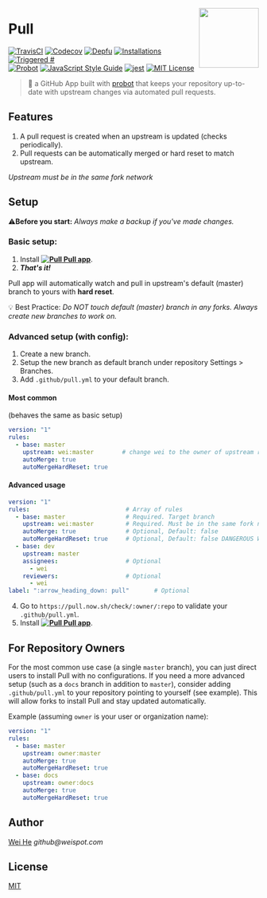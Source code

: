 <a href="https://github.com/apps/pull"><img align="right" width="120" height="120" src="https://cdn.rawgit.com/wei/40d98877c6ac5f917d78ccfe72a0f928/raw/0f6ee2e8715412295998e68754027505f30d0f91/pull.svg" /></a>

# Pull

[![TravisCI](https://travis-ci.com/wei/pull.svg?branch=master)](https://travis-ci.com/wei/pull)
[![Codecov](https://img.shields.io/codecov/c/github/wei/pull/master.svg?maxAge=3600)](https://codecov.io/gh/wei/pull)
[![Depfu](https://img.shields.io/depfu/wei/pull.svg?maxAge=3600)](https://depfu.com/github/wei/pull)
[![Installations](https://img.shields.io/badge/dynamic/json.svg?label=installed&url=https%3A%2F%2Fpull.now.sh%2Fprobot%2Fstats&query=%24.installations&colorB=007ec6&suffix=%20times&maxAge=3600)](https://probot.github.io/apps/pull/)
[![Triggered #](https://img.shields.io/badge/dynamic/json.svg?label=triggered&url=https%3A%2F%2Fapi.github.com%2Fsearch%2Fissues%3Fq%3Dauthor%3Aapp%2Fpull%26per_page%3D1&query=%24.total_count&colorB=007ec6&suffix=%20times&maxAge=600)](https://probot.github.io/apps/pull/)
<br/>
[![Probot](https://img.shields.io/badge/built%20with-probot-orange.svg?maxAge=86400)](https://probot.github.io/)
[![JavaScript Style Guide](https://img.shields.io/badge/code_style-standard-brightgreen.svg?maxAge=86400)](https://standardjs.com)
[![jest](https://facebook.github.io/jest/img/jest-badge.svg)](https://github.com/facebook/jest)
[![MIT License](https://img.shields.io/badge/license-MIT-blue.svg?maxAge=86400)](https://wei.mit-license.org)

> 🤖 a GitHub App built with [probot](https://github.com/probot/probot) that keeps your repository up-to-date with upstream changes via automated pull requests.


## Features

 1. A pull request is created when an upstream is updated (checks periodically).
 2. Pull requests can be automatically merged or hard reset to match upstream.

_Upstream must be in the same fork network_


## Setup

:warning:**Before you start:** _Always make a backup if you've made changes._


### Basic setup:

 1. Install  **[![Pull](https://cdn.rawgit.com/wei/40d98877c6ac5f917d78ccfe72a0f928/raw/0f6ee2e8715412295998e68754027505f30d0f91/pull-18h.svg) Pull app](https://github.com/apps/pull)**.
 2. **_That's it!_**

Pull app will automatically watch and pull in upstream's default (master) branch to yours with **hard reset**.

:bulb: Best Practice: _Do NOT touch default (master) branch in any forks. Always create new branches to work on._


### Advanced setup (with config):

 1. Create a new branch.
 2. Setup the new branch as default branch under repository Settings > Branches.
 3. Add `.github/pull.yml` to your default branch.

#### Most common
(behaves the same as basic setup)

```yaml
version: "1"
rules:
  - base: master
    upstream: wei:master        # change wei to the owner of upstream repo
    autoMerge: true
    autoMergeHardReset: true
```

#### Advanced usage
```yaml
version: "1"
rules:                           # Array of rules
  - base: master                 # Required. Target branch
    upstream: wei:master         # Required. Must be in the same fork network.
    autoMerge: true              # Optional, Default: false
    autoMergeHardReset: true     # Optional, Default: false DANGEROUS Wipes target branch changes and reset ref to match upstream
  - base: dev
    upstream: master
    assignees:                   # Optional
      - wei
    reviewers:                   # Optional
      - wei
label: ":arrow_heading_down: pull"       # Optional
```

 4. Go to `https://pull.now.sh/check/:owner/:repo` to validate your `.github/pull.yml`.
 5. Install  **[![Pull](https://cdn.rawgit.com/wei/40d98877c6ac5f917d78ccfe72a0f928/raw/0f6ee2e8715412295998e68754027505f30d0f91/pull-18h.svg) Pull app](https://github.com/apps/pull)**.


## For Repository Owners

For the most common use case (a single `master` branch), you can just direct users to install Pull with no configurations.
If you need a more advanced setup (such as a `docs` branch in addition to `master`), consider adding `.github/pull.yml` to your repository pointing to yourself (see example). This will allow forks to install Pull and stay updated automatically.

Example (assuming `owner` is your user or organization name):
```yaml
version: "1"
rules:
  - base: master
    upstream: owner:master
    autoMerge: true
    autoMergeHardReset: true
  - base: docs
    upstream: owner:docs
    autoMerge: true
    autoMergeHardReset: true
```


## Author
[Wei He](https://github.com/wei) _github@weispot.com_


## License
[MIT](https://wei.mit-license.org)
